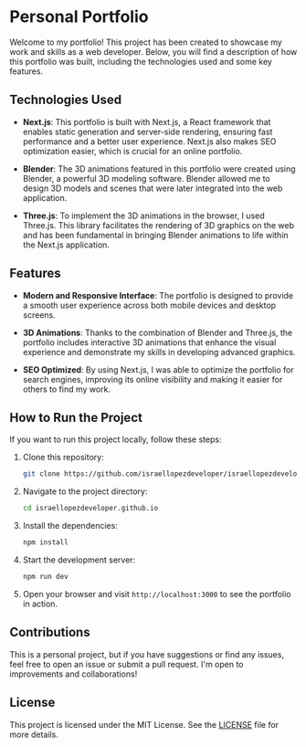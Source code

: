 # Personal Portfolio

Welcome to my portfolio! This project has been created to showcase my work and skills as a web developer. Below, you will find a description of how this portfolio was built, including the technologies used and some key features.

## Technologies Used

- **Next.js**: This portfolio is built with Next.js, a React framework that enables static generation and server-side rendering, ensuring fast performance and a better user experience. Next.js also makes SEO optimization easier, which is crucial for an online portfolio.

- **Blender**: The 3D animations featured in this portfolio were created using Blender, a powerful 3D modeling software. Blender allowed me to design 3D models and scenes that were later integrated into the web application.

- **Three.js**: To implement the 3D animations in the browser, I used Three.js. This library facilitates the rendering of 3D graphics on the web and has been fundamental in bringing Blender animations to life within the Next.js application.

## Features

- **Modern and Responsive Interface**: The portfolio is designed to provide a smooth user experience across both mobile devices and desktop screens.
  
- **3D Animations**: Thanks to the combination of Blender and Three.js, the portfolio includes interactive 3D animations that enhance the visual experience and demonstrate my skills in developing advanced graphics.

- **SEO Optimized**: By using Next.js, I was able to optimize the portfolio for search engines, improving its online visibility and making it easier for others to find my work.

## How to Run the Project

If you want to run this project locally, follow these steps:

1. Clone this repository:

   ```bash
   git clone https://github.com/israellopezdeveloper/israellopezdeveloper.github.io.git
   ```

2. Navigate to the project directory:

   ```bash
   cd israellopezdeveloper.github.io
   ```

3. Install the dependencies:

   ```bash
   npm install
   ```

4. Start the development server:

   ```bash
   npm run dev
   ```

5. Open your browser and visit `http://localhost:3000` to see the portfolio in action.

## Contributions

This is a personal project, but if you have suggestions or find any issues, feel free to open an issue or submit a pull request. I'm open to improvements and collaborations!

## License

This project is licensed under the MIT License. See the [LICENSE](LICENSE) file for more details.
